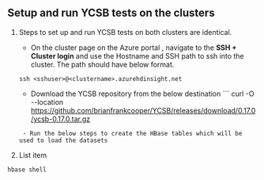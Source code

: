 ## Setup and run YCSB tests on the clusters

 1. Steps to set up and run YCSB tests on both clusters are identical. 
     - On the cluster page on the Azure portal , navigate to the **SSH + Cluster login** and use the Hostname and SSH path to ssh into the
    cluster.  The path should have below format. 
    
    ``` ssh <sshuser>@<clustername>.azurehdinsight.net ```
     - Download the YCSB repository from the below destination  ``` curl -O --location https://github.com/brianfrankcooper/YCSB/releases/download/0.17.0/ycsb-0.17.0.tar.gz
    ```
     - Run the below steps to create the HBase tables which will be used to load the datasets
 2. List item

          

```hbase shell ```





<!--stackedit_data:
eyJoaXN0b3J5IjpbMTUyODU0NjA3MCwtMTU2MTM4MzI3MywxNT
QyMTMzNzAsMTUxMTIxMjI5Nl19
-->